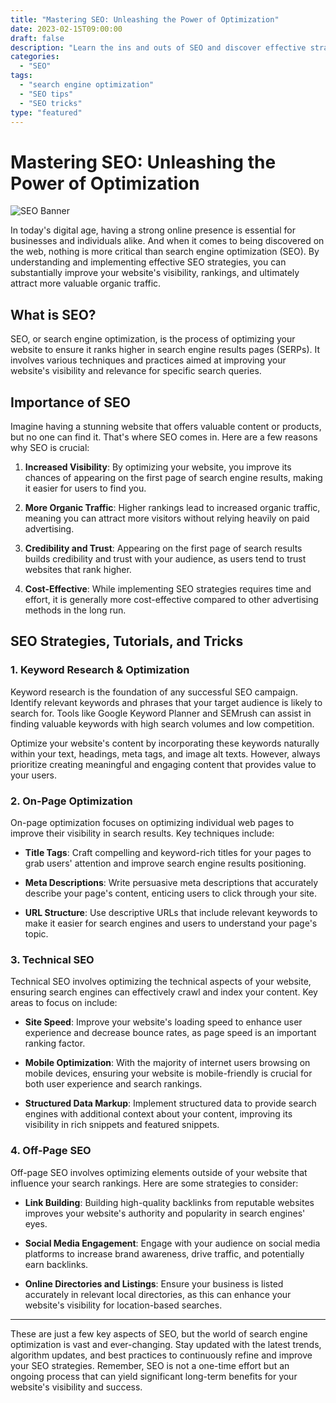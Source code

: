 ```yaml
---
title: "Mastering SEO: Unleashing the Power of Optimization"
date: 2023-02-15T09:00:00
draft: false
description: "Learn the ins and outs of SEO and discover effective strategies to skyrocket your website's visibility and traffic."
categories:
  - "SEO"
tags:
  - "search engine optimization"
  - "SEO tips"
  - "SEO tricks"
type: "featured"
---
```


# Mastering SEO: Unleashing the Power of Optimization

![SEO Banner](/images/seo-banner.jpg)

In today's digital age, having a strong online presence is essential for businesses and individuals alike. And when it comes to being discovered on the web, nothing is more critical than search engine optimization (SEO). By understanding and implementing effective SEO strategies, you can substantially improve your website's visibility, rankings, and ultimately attract more valuable organic traffic.

## What is SEO?

SEO, or search engine optimization, is the process of optimizing your website to ensure it ranks higher in search engine results pages (SERPs). It involves various techniques and practices aimed at improving your website's visibility and relevance for specific search queries.

## Importance of SEO

Imagine having a stunning website that offers valuable content or products, but no one can find it. That's where SEO comes in. Here are a few reasons why SEO is crucial:

1. **Increased Visibility**: By optimizing your website, you improve its chances of appearing on the first page of search engine results, making it easier for users to find you.

2. **More Organic Traffic**: Higher rankings lead to increased organic traffic, meaning you can attract more visitors without relying heavily on paid advertising.

3. **Credibility and Trust**: Appearing on the first page of search results builds credibility and trust with your audience, as users tend to trust websites that rank higher.

4. **Cost-Effective**: While implementing SEO strategies requires time and effort, it is generally more cost-effective compared to other advertising methods in the long run.

## SEO Strategies, Tutorials, and Tricks

### 1. Keyword Research & Optimization

Keyword research is the foundation of any successful SEO campaign. Identify relevant keywords and phrases that your target audience is likely to search for. Tools like Google Keyword Planner and SEMrush can assist in finding valuable keywords with high search volumes and low competition.

Optimize your website's content by incorporating these keywords naturally within your text, headings, meta tags, and image alt texts. However, always prioritize creating meaningful and engaging content that provides value to your users.

### 2. On-Page Optimization

On-page optimization focuses on optimizing individual web pages to improve their visibility in search results. Key techniques include:

- **Title Tags**: Craft compelling and keyword-rich titles for your pages to grab users' attention and improve search engine results positioning.

- **Meta Descriptions**: Write persuasive meta descriptions that accurately describe your page's content, enticing users to click through your site.

- **URL Structure**: Use descriptive URLs that include relevant keywords to make it easier for search engines and users to understand your page's topic.

### 3. Technical SEO

Technical SEO involves optimizing the technical aspects of your website, ensuring search engines can effectively crawl and index your content. Key areas to focus on include:

- **Site Speed**: Improve your website's loading speed to enhance user experience and decrease bounce rates, as page speed is an important ranking factor.

- **Mobile Optimization**: With the majority of internet users browsing on mobile devices, ensuring your website is mobile-friendly is crucial for both user experience and search rankings.

- **Structured Data Markup**: Implement structured data to provide search engines with additional context about your content, improving its visibility in rich snippets and featured snippets.

### 4. Off-Page SEO

Off-page SEO involves optimizing elements outside of your website that influence your search rankings. Here are some strategies to consider:

- **Link Building**: Building high-quality backlinks from reputable websites improves your website's authority and popularity in search engines' eyes.

- **Social Media Engagement**: Engage with your audience on social media platforms to increase brand awareness, drive traffic, and potentially earn backlinks.

- **Online Directories and Listings**: Ensure your business is listed accurately in relevant local directories, as this can enhance your website's visibility for location-based searches.

---

These are just a few key aspects of SEO, but the world of search engine optimization is vast and ever-changing. Stay updated with the latest trends, algorithm updates, and best practices to continuously refine and improve your SEO strategies. Remember, SEO is not a one-time effort but an ongoing process that can yield significant long-term benefits for your website's visibility and success.
